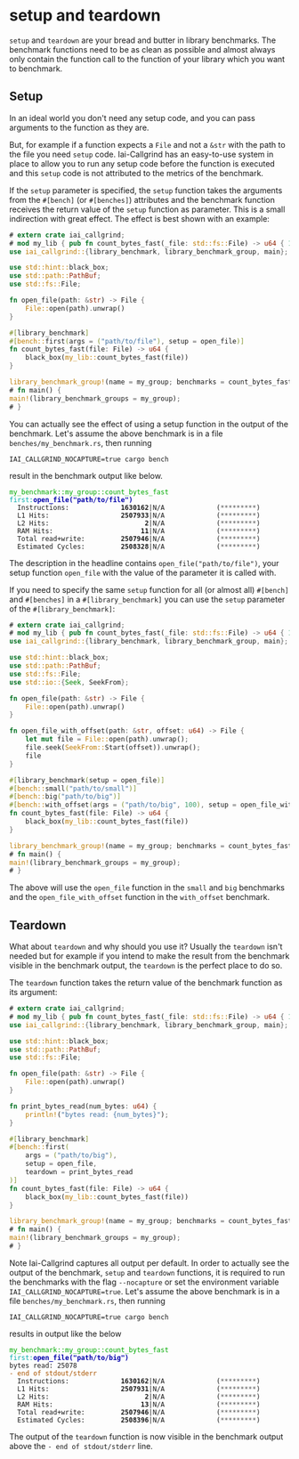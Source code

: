 <!-- markdownlint-disable MD041 MD033 -->

# setup and teardown

`setup` and `teardown` are your bread and butter in library benchmarks. The
benchmark functions need to be as clean as possible and almost always only
contain the function call to the function of your library which you want to
benchmark.

## Setup

In an ideal world you don't need any setup code, and you can pass arguments to
the function as they are.

But, for example if a function expects a `File` and not a `&str` with the path
to the file you need `setup` code. Iai-Callgrind has an easy-to-use system in
place to allow you to run any setup code before the function is executed and
this `setup` code is not attributed to the metrics of the benchmark.

If the `setup` parameter is specified, the `setup` function takes the arguments
from the `#[bench]` (or `#[benches]`) attributes and the benchmark function
receives the return value of the `setup` function as parameter. This is a small
indirection with great effect. The effect is best shown with an example:

```rust
# extern crate iai_callgrind;
# mod my_lib { pub fn count_bytes_fast(_file: std::fs::File) -> u64 { 1 } }
use iai_callgrind::{library_benchmark, library_benchmark_group, main};

use std::hint::black_box;
use std::path::PathBuf;
use std::fs::File;

fn open_file(path: &str) -> File {
    File::open(path).unwrap()
}

#[library_benchmark]
#[bench::first(args = ("path/to/file"), setup = open_file)]
fn count_bytes_fast(file: File) -> u64 {
    black_box(my_lib::count_bytes_fast(file))
}

library_benchmark_group!(name = my_group; benchmarks = count_bytes_fast);
# fn main() {
main!(library_benchmark_groups = my_group);
# }
```

You can actually see the effect of using a setup function in the output of the
benchmark. Let's assume the above benchmark is in a file
`benches/my_benchmark.rs`, then running

```shell
IAI_CALLGRIND_NOCAPTURE=true cargo bench
```

result in the benchmark output like below.

<pre><code class="hljs"><span style="color:#0A0">my_benchmark::my_group::count_bytes_fast</span> <span style="color:#0AA">first</span><span style="color:#0AA">:</span><b><span style="color:#00A">open_file("path/to/file")</span></b>
  Instructions:     <b>        1630162</b>|N/A             (<span style="color:#555">*********</span>)
  L1 Hits:          <b>        2507933</b>|N/A             (<span style="color:#555">*********</span>)
  L2 Hits:          <b>              2</b>|N/A             (<span style="color:#555">*********</span>)
  RAM Hits:         <b>             11</b>|N/A             (<span style="color:#555">*********</span>)
  Total read+write: <b>        2507946</b>|N/A             (<span style="color:#555">*********</span>)
  Estimated Cycles: <b>        2508328</b>|N/A             (<span style="color:#555">*********</span>)</code></pre>

The description in the headline contains `open_file("path/to/file")`, your setup
function `open_file` with the value of the parameter it is called with.

If you need to specify the same `setup` function for all (or almost all)
`#[bench]` and `#[benches]` in a `#[library_benchmark]` you can use the `setup`
parameter of the `#[library_benchmark]`:

```rust
# extern crate iai_callgrind;
# mod my_lib { pub fn count_bytes_fast(_file: std::fs::File) -> u64 { 1 } }
use iai_callgrind::{library_benchmark, library_benchmark_group, main};

use std::hint::black_box;
use std::path::PathBuf;
use std::fs::File;
use std::io::{Seek, SeekFrom};

fn open_file(path: &str) -> File {
    File::open(path).unwrap()
}

fn open_file_with_offset(path: &str, offset: u64) -> File {
    let mut file = File::open(path).unwrap();
    file.seek(SeekFrom::Start(offset)).unwrap();
    file
}

#[library_benchmark(setup = open_file)]
#[bench::small("path/to/small")]
#[bench::big("path/to/big")]
#[bench::with_offset(args = ("path/to/big", 100), setup = open_file_with_offset)]
fn count_bytes_fast(file: File) -> u64 {
    black_box(my_lib::count_bytes_fast(file))
}

library_benchmark_group!(name = my_group; benchmarks = count_bytes_fast);
# fn main() {
main!(library_benchmark_groups = my_group);
# }
```

The above will use the `open_file` function in the `small` and `big` benchmarks
and the `open_file_with_offset` function in the `with_offset` benchmark.

## Teardown

What about `teardown` and why should you use it? Usually the `teardown` isn't
needed but for example if you intend to make the result from the benchmark
visible in the benchmark output, the `teardown` is the perfect place to do so.

The `teardown` function takes the return value of the benchmark function as its
argument:

```rust
# extern crate iai_callgrind;
# mod my_lib { pub fn count_bytes_fast(_file: std::fs::File) -> u64 { 1 } }
use iai_callgrind::{library_benchmark, library_benchmark_group, main};

use std::hint::black_box;
use std::path::PathBuf;
use std::fs::File;

fn open_file(path: &str) -> File {
    File::open(path).unwrap()
}

fn print_bytes_read(num_bytes: u64) {
    println!("bytes read: {num_bytes}");
}

#[library_benchmark]
#[bench::first(
    args = ("path/to/big"),
    setup = open_file,
    teardown = print_bytes_read
)]
fn count_bytes_fast(file: File) -> u64 {
    black_box(my_lib::count_bytes_fast(file))
}

library_benchmark_group!(name = my_group; benchmarks = count_bytes_fast);
# fn main() {
main!(library_benchmark_groups = my_group);
# }
```

Note Iai-Callgrind captures all output per default. In order to actually see the
output of the benchmark, `setup` and `teardown` functions, it is required to run
the benchmarks with the flag `--nocapture` or set the environment variable
`IAI_CALLGRIND_NOCAPTURE=true`. Let's assume the above benchmark is in a file
`benches/my_benchmark.rs`, then running

```shell
IAI_CALLGRIND_NOCAPTURE=true cargo bench
```

results in output like the below

<pre><code class="hljs"><span style="color:#0A0">my_benchmark::my_group::count_bytes_fast</span> <span style="color:#0AA">first</span><span style="color:#0AA">:</span><b><span style="color:#00A">open_file("path/to/big")</span></b>
bytes read: 25078
<span style="color:#A50">-</span> <span style="color:#A50">end of stdout/stderr</span>
  Instructions:     <b>        1630162</b>|N/A             (<span style="color:#555">*********</span>)
  L1 Hits:          <b>        2507931</b>|N/A             (<span style="color:#555">*********</span>)
  L2 Hits:          <b>              2</b>|N/A             (<span style="color:#555">*********</span>)
  RAM Hits:         <b>             13</b>|N/A             (<span style="color:#555">*********</span>)
  Total read+write: <b>        2507946</b>|N/A             (<span style="color:#555">*********</span>)
  Estimated Cycles: <b>        2508396</b>|N/A             (<span style="color:#555">*********</span>)</code></pre>

The output of the `teardown` function is now visible in the benchmark output
above the `- end of stdout/stderr` line.
